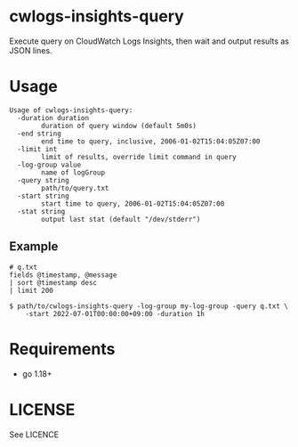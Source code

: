 cwlogs-insights-query
===

Execute query on CloudWatch Logs Insights, then wait and output results as JSON lines.

# Usage

```
Usage of cwlogs-insights-query:
  -duration duration
        duration of query window (default 5m0s)
  -end string
        end time to query, inclusive, 2006-01-02T15:04:05Z07:00
  -limit int
        limit of results, override limit command in query
  -log-group value
        name of logGroup
  -query string
        path/to/query.txt
  -start string
        start time to query, 2006-01-02T15:04:05Z07:00
  -stat string
        output last stat (default "/dev/stderr")
```

## Example

```
# q.txt
fields @timestamp, @message
| sort @timestamp desc
| limit 200

$ path/to/cwlogs-insights-query -log-group my-log-group -query q.txt \
    -start 2022-07-01T00:00:00+09:00 -duration 1h
```

# Requirements

* go 1.18+

# LICENSE

See LICENCE
